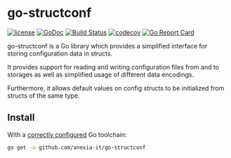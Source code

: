 go-structconf
===

[![license](https://img.shields.io/github/license/mashape/apistatus.svg?maxAge=2592000)](https://github.com/anexia-it/go-structconf/blob/master/LICENSE)
[![GoDoc](https://godoc.org/github.com/anexia-it/go-structconf?status.svg)](https://godoc.org/github.com/anexia-it/go-structconf)
[![Build Status](https://travis-ci.org/anexia-it/go-structconf.svg?branch=v1)](https://travis-ci.org/anexia-it/go-structconf)
[![codecov](https://codecov.io/gh/anexia-it/go-structconf/branch/v1/graph/badge.svg)](https://codecov.io/gh/anexia-it/go-structconf)
[![Go Report Card](https://goreportcard.com/badge/github.com/anexia-it/go-structconf)](https://goreportcard.com/report/github.com/anexia-it/go-structconf)

go-structconf is a Go library which provides a simplified interface for
storing configuration data in structs.

It provides support for reading and writing configuration files from and to
storages as well as simplified usage of different data encodings.

Furthermore, it allows default values on config structs to be initialized
from structs of the same type.

## Install

With a [correctly configured](https://golang.org/doc/install#testing) Go toolchain:

```sh
go get -u github.com/anexia-it/go-structconf
```